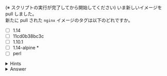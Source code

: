 (※ スクリプトの実行が完了してから開始してください)
いま新しいイメージを pull しました。  
新たに pull された `nginx` イメージのタグは以下のどれですか。

- [ ] 1.14
- [ ] 11cd0b38bc3c
- [ ] 1.10.1
- [ ] 1.14-alpine *
- [ ] perl

<details>
  <summary>Hints</summary>

`docker image ls` コマンドを実行して IMAGE 列を確認します。  

</details>

<details>
  <summary>Answer</summary>

1.14-alpine

</details>
